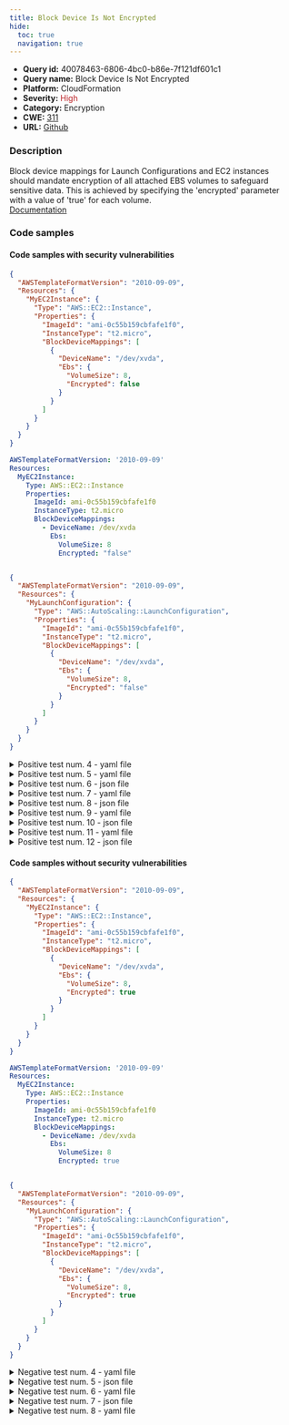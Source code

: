 ```yaml
---
title: Block Device Is Not Encrypted
hide:
  toc: true
  navigation: true
---
```


<style>
  .highlight .hll {
    background-color: #ff171742;
  }
  .md-content {
    max-width: 1100px;
    margin: 0 auto;
  }
</style>

-   **Query id:** 40078463-6806-4bc0-b86e-7f121df601c1
-   **Query name:** Block Device Is Not Encrypted
-   **Platform:** CloudFormation
-   **Severity:** <span style="color:#bb2124">High</span>
-   **Category:** Encryption
-   **CWE:** <a href="https://cwe.mitre.org/data/definitions/311.html" onclick="newWindowOpenerSafe(event, 'https://cwe.mitre.org/data/definitions/311.html')">311</a>
-   **URL:** [Github](https://github.com/Checkmarx/kics/tree/master/assets/queries/cloudFormation/aws/block_device_is_not_encrypted)

### Description
Block device mappings for Launch Configurations and EC2 instances should mandate encryption of all attached EBS volumes to safeguard sensitive data. This is achieved by specifying the 'encrypted' parameter with a value of 'true' for each volume.<br>
[Documentation](https://docs.aws.amazon.com/AWSCloudFormation/latest/TemplateReference/aws-properties-autoscaling-launchconfiguration-blockdevice.html)

### Code samples
#### Code samples with security vulnerabilities
```json title="Positive test num. 1 - json file" hl_lines="14"
{
  "AWSTemplateFormatVersion": "2010-09-09",
  "Resources": {
    "MyEC2Instance": {
      "Type": "AWS::EC2::Instance",
      "Properties": {
        "ImageId": "ami-0c55b159cbfafe1f0",  
        "InstanceType": "t2.micro",
        "BlockDeviceMappings": [
          {
            "DeviceName": "/dev/xvda",
            "Ebs": {
              "VolumeSize": 8,
              "Encrypted": false
            }
          }
        ]
      }
    }
  }
}

```
```yaml title="Positive test num. 2 - yaml file" hl_lines="12"
AWSTemplateFormatVersion: '2010-09-09'
Resources:
  MyEC2Instance:
    Type: AWS::EC2::Instance
    Properties:
      ImageId: ami-0c55b159cbfafe1f0
      InstanceType: t2.micro
      BlockDeviceMappings:
        - DeviceName: /dev/xvda
          Ebs:
            VolumeSize: 8
            Encrypted: "false"

```
```json title="Positive test num. 3 - json file" hl_lines="15"

{
  "AWSTemplateFormatVersion": "2010-09-09",
  "Resources": {
    "MyLaunchConfiguration": {
      "Type": "AWS::AutoScaling::LaunchConfiguration",
      "Properties": {
        "ImageId": "ami-0c55b159cbfafe1f0",  
        "InstanceType": "t2.micro",
        "BlockDeviceMappings": [
          {
            "DeviceName": "/dev/xvda",
            "Ebs": {
              "VolumeSize": 8,
              "Encrypted": "false"
            }
          }
        ]
      }
    }
  }
}

```
<details><summary>Positive test num. 4 - yaml file</summary>

```yaml hl_lines="12"
AWSTemplateFormatVersion: '2010-09-09'
Resources:
  MyLaunchConfiguration:
    Type: AWS::AutoScaling::LaunchConfiguration
    Properties:
      ImageId: ami-0c55b159cbfafe1f0
      InstanceType: t2.micro
      BlockDeviceMappings:
        - DeviceName: /dev/xvda
          Ebs:
            VolumeSize: 8
            Encrypted: "false"

```
</details>
<details><summary>Positive test num. 5 - yaml file</summary>

```yaml hl_lines="12"
AWSTemplateFormatVersion: '2010-09-09'
Resources:
  MyEC2Instance:
    Type: AWS::EC2::Instance
    Properties:
      ImageId: ami-0c55b159cbfafe1f0
      InstanceType: t2.micro
      BlockDeviceMappings:
        - DeviceName: /dev/xvda
          Ebs:
            VolumeSize: 8
            Encrypted: false

```
</details>
<details><summary>Positive test num. 6 - json file</summary>

```json hl_lines="12"
{
  "AWSTemplateFormatVersion": "2010-09-09",
  "Resources": {
    "MyEC2Instance": {
      "Type": "AWS::EC2::Instance",
      "Properties": {
        "ImageId": "ami-0c55b159cbfafe1f0",  
        "InstanceType": "t2.micro",
        "BlockDeviceMappings": [
          {
            "DeviceName": "/dev/xvda",
            "Ebs": {
              "VolumeSize": 8
            }
          }
        ]
      }
    }
  }
}

```
</details>
<details><summary>Positive test num. 7 - yaml file</summary>

```yaml hl_lines="10"
AWSTemplateFormatVersion: '2010-09-09'
Resources:
  MyEC2Instance:
    Type: AWS::EC2::Instance
    Properties:
      ImageId: ami-0c55b159cbfafe1f0
      InstanceType: t2.micro
      BlockDeviceMappings:
        - DeviceName: /dev/xvda
          Ebs:
            VolumeSize: 8

```
</details>
<details><summary>Positive test num. 8 - json file</summary>

```json hl_lines="15"

{
  "AWSTemplateFormatVersion": "2010-09-09",
  "Resources": {
    "MyLaunchConfiguration": {
      "Type": "AWS::AutoScaling::LaunchConfiguration",
      "Properties": {
        "ImageId": "ami-0c55b159cbfafe1f0",  
        "InstanceType": "t2.micro",
        "BlockDeviceMappings": [
          {
            "DeviceName": "/dev/xvda",
            "Ebs": {
              "VolumeSize": 8,
              "Encrypted": false
            }
          }
        ]
      }
    }
  }
}

```
</details>
<details><summary>Positive test num. 9 - yaml file</summary>

```yaml hl_lines="12"
AWSTemplateFormatVersion: '2010-09-09'
Resources:
  MyLaunchConfiguration:
    Type: AWS::AutoScaling::LaunchConfiguration
    Properties:
      ImageId: ami-0c55b159cbfafe1f0
      InstanceType: t2.micro
      BlockDeviceMappings:
        - DeviceName: /dev/xvda
          Ebs:
            VolumeSize: 8
            Encrypted: false

```
</details>
<details><summary>Positive test num. 10 - json file</summary>

```json hl_lines="13"

{
  "AWSTemplateFormatVersion": "2010-09-09",
  "Resources": {
    "MyLaunchConfiguration": {
      "Type": "AWS::AutoScaling::LaunchConfiguration",
      "Properties": {
        "ImageId": "ami-0c55b159cbfafe1f0",  
        "InstanceType": "t2.micro",
        "BlockDeviceMappings": [
          {
            "DeviceName": "/dev/xvda",
            "Ebs": {
              "VolumeSize": 8
            }
          }
        ]
      }
    }
  }
}

```
</details>
<details><summary>Positive test num. 11 - yaml file</summary>

```yaml hl_lines="10"
AWSTemplateFormatVersion: '2010-09-09'
Resources:
  MyLaunchConfiguration:
    Type: AWS::AutoScaling::LaunchConfiguration
    Properties:
      ImageId: ami-0c55b159cbfafe1f0
      InstanceType: t2.micro
      BlockDeviceMappings:
        - DeviceName: /dev/xvda
          Ebs:
            VolumeSize: 8

```
</details>
<details><summary>Positive test num. 12 - json file</summary>

```json hl_lines="14"
{
  "AWSTemplateFormatVersion": "2010-09-09",
  "Resources": {
    "MyEC2Instance": {
      "Type": "AWS::EC2::Instance",
      "Properties": {
        "ImageId": "ami-0c55b159cbfafe1f0",  
        "InstanceType": "t2.micro",
        "BlockDeviceMappings": [
          {
            "DeviceName": "/dev/xvda",
            "Ebs": {
              "VolumeSize": 8,
              "Encrypted": "false"
            }
          }
        ]
      }
    }
  }
}

```
</details>


#### Code samples without security vulnerabilities
```json title="Negative test num. 1 - json file"
{
  "AWSTemplateFormatVersion": "2010-09-09",
  "Resources": {
    "MyEC2Instance": {
      "Type": "AWS::EC2::Instance",
      "Properties": {
        "ImageId": "ami-0c55b159cbfafe1f0",  
        "InstanceType": "t2.micro",
        "BlockDeviceMappings": [
          {
            "DeviceName": "/dev/xvda",
            "Ebs": {
              "VolumeSize": 8,
              "Encrypted": true
            }
          }
        ]
      }
    }
  }
}

```
```yaml title="Negative test num. 2 - yaml file"
AWSTemplateFormatVersion: '2010-09-09'
Resources:
  MyEC2Instance:
    Type: AWS::EC2::Instance
    Properties:
      ImageId: ami-0c55b159cbfafe1f0
      InstanceType: t2.micro
      BlockDeviceMappings:
        - DeviceName: /dev/xvda
          Ebs:
            VolumeSize: 8
            Encrypted: true

```
```json title="Negative test num. 3 - json file"

{
  "AWSTemplateFormatVersion": "2010-09-09",
  "Resources": {
    "MyLaunchConfiguration": {
      "Type": "AWS::AutoScaling::LaunchConfiguration",
      "Properties": {
        "ImageId": "ami-0c55b159cbfafe1f0",  
        "InstanceType": "t2.micro",
        "BlockDeviceMappings": [
          {
            "DeviceName": "/dev/xvda",
            "Ebs": {
              "VolumeSize": 8,
              "Encrypted": true
            }
          }
        ]
      }
    }
  }
}

```
<details><summary>Negative test num. 4 - yaml file</summary>

```yaml
AWSTemplateFormatVersion: '2010-09-09'
Resources:
  MyLaunchConfiguration:
    Type: AWS::AutoScaling::LaunchConfiguration
    Properties:
      ImageId: ami-0c55b159cbfafe1f0
      InstanceType: t2.micro
      BlockDeviceMappings:
        - DeviceName: /dev/xvda
          Ebs:
            VolumeSize: 8
            Encrypted: true

```
</details>
<details><summary>Negative test num. 5 - json file</summary>

```json
{
  "AWSTemplateFormatVersion": "2010-09-09",
  "Resources": {
    "MyEC2Instance": {
      "Type": "AWS::EC2::Instance",
      "Properties": {
        "ImageId": "ami-0c55b159cbfafe1f0",  
        "InstanceType": "t2.micro",
        "BlockDeviceMappings": [
          {
            "DeviceName": "/dev/xvda",
            "Ebs": {
              "VolumeSize": 8,
              "Encrypted": "true"
            }
          }
        ]
      }
    }
  }
}

```
</details>
<details><summary>Negative test num. 6 - yaml file</summary>

```yaml
AWSTemplateFormatVersion: '2010-09-09'
Resources:
  MyEC2Instance:
    Type: AWS::EC2::Instance
    Properties:
      ImageId: ami-0c55b159cbfafe1f0
      InstanceType: t2.micro
      BlockDeviceMappings:
        - DeviceName: /dev/xvda
          Ebs:
            VolumeSize: 8
            Encrypted: "true"

```
</details>
<details><summary>Negative test num. 7 - json file</summary>

```json

{
  "AWSTemplateFormatVersion": "2010-09-09",
  "Resources": {
    "MyLaunchConfiguration": {
      "Type": "AWS::AutoScaling::LaunchConfiguration",
      "Properties": {
        "ImageId": "ami-0c55b159cbfafe1f0",  
        "InstanceType": "t2.micro",
        "BlockDeviceMappings": [
          {
            "DeviceName": "/dev/xvda",
            "Ebs": {
              "VolumeSize": 8,
              "Encrypted": "true"
            }
          }
        ]
      }
    }
  }
}

```
</details>
<details><summary>Negative test num. 8 - yaml file</summary>

```yaml
AWSTemplateFormatVersion: '2010-09-09'
Resources:
  MyLaunchConfiguration:
    Type: AWS::AutoScaling::LaunchConfiguration
    Properties:
      ImageId: ami-0c55b159cbfafe1f0
      InstanceType: t2.micro
      BlockDeviceMappings:
        - DeviceName: /dev/xvda
          Ebs:
            VolumeSize: 8
            Encrypted: "true"

```
</details>
